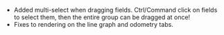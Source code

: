 * Added multi-select when dragging fields. Ctrl/Command click on fields to select them, then the entire group can be dragged at once!
* Fixes to rendering on the line graph and odometry tabs.